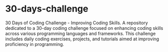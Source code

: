 # 30-days-challenge
30 Days of Coding Challenge - Improving Coding Skills. A repository dedicated to a 30-day coding challenge focused on enhancing coding skills across various programming languages and frameworks. This challenge includes daily coding exercises, projects, and tutorials aimed at improving proficiency in programming. 
